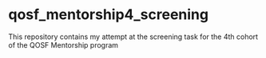 # qosf_mentorship4_screening
This repository contains my attempt at the screening task for the 4th cohort of the QOSF Mentorship program 
